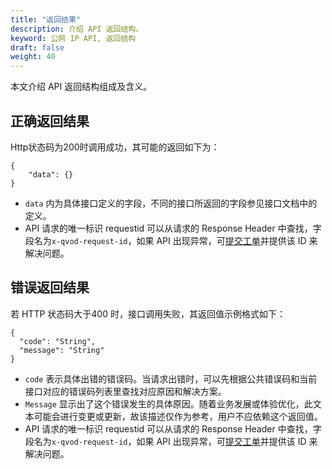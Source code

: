 ```yaml
---
title: "返回结果"
description: 介绍 API 返回结构。 
keyword: 公网 IP API, 返回结构
draft: false
weight: 40
---
```


本文介绍 API 返回结构组成及含义。

## 正确返回结果

Http状态码为200时调用成功，其可能的返回如下为：

```
{
    "data": {}
}
```

- `data` 内为具体接口定义的字段，不同的接口所返回的字段参见接口文档中的定义。
- API 请求的唯一标识 requestid 可以从请求的 Response Header 中查找，字段名为`x-qvod-request-id`，如果 API 出现异常，可[提交工单](https://console.qingcloud.com/tickets/create)并提供该 ID 来解决问题。

## 错误返回结果

若 HTTP 状态码大于400 时，接口调用失败，其返回值示例格式如下：

```
{
  "code": "String",
  "message": "String"
}
```

- `code` 表示具体出错的错误码。当请求出错时，可以先根据公共错误码和当前接口对应的错误码列表里查找对应原因和解决方案。
- `Message` 显示出了这个错误发生的具体原因。随着业务发展或体验优化，此文本可能会进行变更或更新，故该描述仅作为参考，用户不应依赖这个返回值。
- API 请求的唯一标识 requestid 可以从请求的 Response Header 中查找，字段名为`x-qvod-request-id`，如果 API 出现异常，可[提交工单](https://console.qingcloud.com/tickets/create)并提供该 ID 来解决问题。

